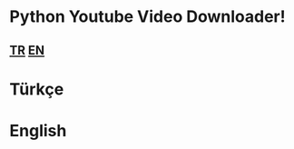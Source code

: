 # Python Youtube Video Downloader!
## **[TR](#türkçe)  [EN](#english)**



# Türkçe
## 







# English
